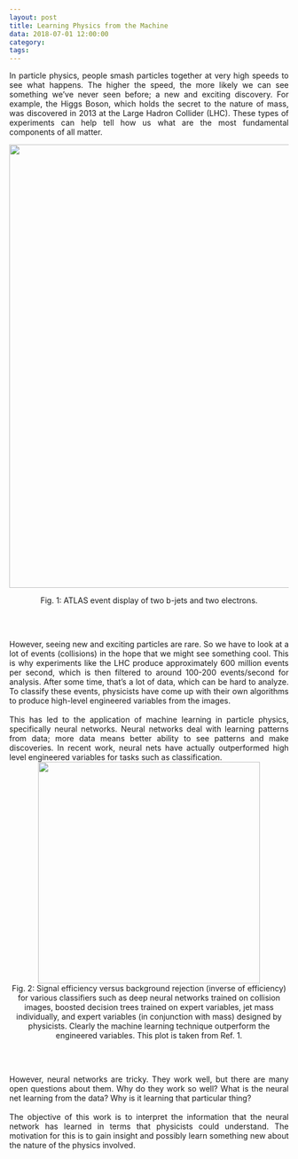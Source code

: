 ```yaml
---
layout: post
title: Learning Physics from the Machine
data: 2018-07-01 12:00:00 
category: 
tags:
---
```


<div align="justify">
In particle physics, people smash particles together at very high speeds to see what happens. The higher the speed, the more likely we can see something we’ve never seen before; a new and exciting discovery. For example, the Higgs Boson, which holds the secret to the nature of mass, was discovered in 2013 at the Large Hadron Collider (LHC). These types of experiments can help tell how us what are the most fundamental components of all matter.
</div>

[<img src="//raw.githubusercontent.com/eweik/eweik.github.io/master/images/learning_physics_from_machine/fig1.png" 
       width="800"
       class="center">](https://atlas.web.cern.ch/Atlas/GROUPS/PHYSICS/CONFNOTES/ATLAS-CONF-2012-161/)
<div align="center">
  Fig. 1: ATLAS event display of two b-jets and two electrons.
</div>

<br><br>

<div align="justify">
However, seeing new and exciting particles are rare. So we have to look at a lot of events (collisions) in the hope that we might see something cool. This is why experiments like the LHC produce approximately 600 million events per second, which is then filtered to around 100-200 events/second for analysis. After some time, that’s a lot of data, which can be hard to analyze. To classify these events, physicists have come up with their own algorithms to produce high-level engineered variables from the images.
</div>

<br>

<div align="justify">
This has led to the application of machine learning in particle physics, specifically neural networks. Neural networks deal with learning patterns from data; more data means better ability to see patterns and make discoveries. In recent work, neural nets have actually outperformed high level engineered variables for tasks such as classification.
</div>

<div align="center">
  <img src="//raw.githubusercontent.com/eweik/eweik.github.io/master/images/learning_physics_from_machine/fig2.png" width="400">
</div>
<div align="center">
  Fig. 2: Signal efficiency versus background rejection (inverse of efficiency) for various classifiers such as deep neural networks trained on collision images, boosted decision trees trained on expert variables, jet mass individually, and expert variables (in conjunction with mass) designed by physicists. Clearly the machine learning technique outperform the engineered variables. This plot is taken from Ref. 1.
</div>

<br><br>

<div align="justify">
However, neural networks are tricky. They work well, but there are many open questions about them. Why do they work so well? What is the neural net learning from the data? Why is it learning that particular thing?
</div>

<br>

<div align="justify">
The objective of this work is to interpret the information that the neural network has learned in terms that physicists could understand. The motivation for this is to gain insight and possibly learn something new about the nature of the physics involved.
</div>
